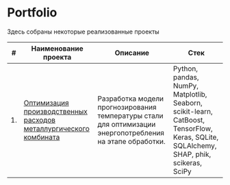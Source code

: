 # Portfolio

Здесь собраны некоторые реализованные проекты

| #    | Наименование проекта                | Описание                                                     | Стек                                                         |
| ---- | ------------------------------------------------------------ | ------------------------------------------------------------ | ------------------------------------------------------------ |
| 1.   | [Оптимизация производственных расходов металлургического комбината](https://github.com/leesunah/Practicum_projects/tree/main/metallurgical_plant) | Разработка модели прогнозирования температуры стали для оптимизации энергопотребления на этапе обработки. | Python, pandas, NumPy, Matplotlib, Seaborn, scikit-learn, CatBoost, TensorFlow, Keras, SQLite, SQLAlchemy, SHAP, phik, scikeras, SciPy       |
